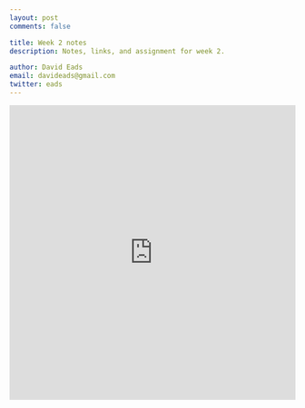 ```yaml
---
layout: post
comments: false

title: Week 2 notes
description: Notes, links, and assignment for week 2.

author: David Eads
email: davideads@gmail.com
twitter: eads
---
```


<iframe width="100%" height="520" frameborder="0" src="https://jasmineellis.carto.com/viz/765f0792-5215-11e6-bdd2-0e233c30368f/embed_map" allowfullscreen webkitallowfullscreen mozallowfullscreen oallowfullscreen msallowfullscreen></iframe>
